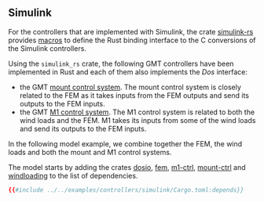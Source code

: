## Simulink

For the controllers that are implemented with Simulink, the crate [simulink-rs](https://github.com/rconan/simulink-rs.git) provides [macros](https://rconan.github.io/simulink-rs) to define the Rust binding interface to the C conversions of the Simulink controllers.

Using the `simulink_rs` crate, the following GMT controllers have been implemented in Rust and each of them also implements the *Dos* interface: 
 - the GMT [mount control system](https://github.com/rconan/mount-ctrl.git).
The mount control system is closely related to the FEM as it takes inputs from the FEM outputs and send its outputs to the FEM inputs.
 - the GMT [M1 control system](https://github.com/rconan/m1-ctrl.git).
The M1 control system is related to both the wind loads and the FEM. M1 takes its inputs from some of the wind loads and send its outputs to the FEM inputs.

In the following model example, we combine together the FEM, the wind loads and both the mount and M1 control systems.

The model starts by adding the crates 
[dosio](https://github.com/rconan/dosio.git),
[fem](https://github.com/rconan/fem.git),
[m1-ctrl](https://github.com/rconan/m1-ctrl.git),
[mount-ctrl](https://github.com/rconan/mount-ctrl.git) and
[windloading](https://github.com/rconan/windloading.git)
to the list of dependencies.
```toml
{{#include ../../examples/controllers/simulink/Cargo.toml:depends}}
```
